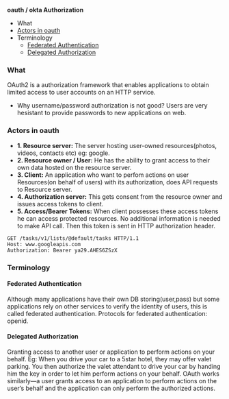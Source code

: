 **oauth / okta Authorization**
- What
- [Actors in oauth](#actors)
- Terminology
  - [Federated Authentication](#fed)
  - [Delegated Authorization](#del)

### What
OAuth2 is a authorization framework that enables applications to obtain limited access to user accounts on an HTTP service.
- Why username/password authorization is not good? Users are very hesistant to provide passwords to new applications on web.

<a name=actors></a>
### Actors in oauth
- **1. Resource server:** The server hosting user-owned resources(photos, videos, contacts etc) eg: google.
- **2. Resource owner / User:** He has the ability to grant access to their own data hosted on the resource server.
- **3. Client:** An application who want to perfom actions on user Resources(on behalf of users) with its authorization, does API requests to Resource server.
- **4. Authorization server:** This gets consent from the resource owner and issues access tokens to client.
- **5. Access/Bearer Tokens:** When client possesses these access tokens he can access protected resources. No additional information is needed to make API call. Then this token is sent in HTTP authorization header.
```http
GET /tasks/v1/lists/@default/tasks HTTP/1.1 
Host: www.googleapis.com
Authorization: Bearer ya29.AHES6ZSzX
```

### Terminology
<a name=fed></a>
#### Federated Authentication 
Although many applications have their own DB storing(user,pass) but some applications rely on other services to verify the identity of users, this is called federated authentication. Protocols for federated authentication: openid.

<a name=del></a>
#### Delegated Authorization
Granting access to another user or application to perform actions on your behalf. Eg: When you drive your car to a 5star hotel, they may offer valet parking. You then authorize the valet attendant to drive your car by handing him the key in order to let him perform actions on your behalf. OAuth works similarly—a user grants access to an application to perform actions on the user’s behalf and the application can only perform the authorized actions.
